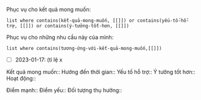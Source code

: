 Phục vụ cho kết quả mong muốn:
```dataview
list where contains(kết-quả-mong-muốn, [[]]) or contains(yếu-tố-hỗ-trợ, [[]]) or contains(ý-tưởng-tốt-hơn, [[]]) 
```
Phục vụ cho những nhu cầu này của mình:
```dataview
list where contains(tương-ứng-với-kết-quả-mong-muốn,[[]])
```
- [ ] 2023-01-17:  (tỉ lệ x

Kết quả mong muốn::
Hướng đến thời gian::
Yếu tố hỗ trợ::
Ý tưởng tốt hơn::
Hoạt động::

Điểm mạnh::
Điểm yếu::
Đối tượng thụ hưởng::
